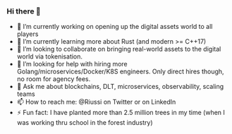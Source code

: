 ### Hi there 👋

- 🔭 I’m currently working on opening up the digital assets world to all players
- 🌱 I’m currently learning more about Rust (and modern >= C++17) 
- 👯 I’m looking to collaborate on bringing real-world assets to the digital world via tokenisation.
- 🤔 I’m looking for help with hiring more Golang/microservices/Docker/K8S engineers. Only direct hires though, no room for agency fees.
- 💬 Ask me about blockchains, DLT, microservices, observability, scaling teams
- 📫 How to reach me: @Riussi on Twitter or on LinkedIn
- ⚡ Fun fact: I have planted more than 2.5 million trees in my time (when I was working thru school in the forest industry)

<!--
**riussi/riussi** is a ✨ _special_ ✨ repository because its `README.md` (this file) appears on your GitHub profile.

Here are some ideas to get you started:

- 🔭 I’m currently working on ...
- 🌱 I’m currently learning ...
- 👯 I’m looking to collaborate on ...
- 🤔 I’m looking for help with ...
- 💬 Ask me about ...
- 📫 How to reach me: ...
- 😄 Pronouns: ...
- ⚡ Fun fact: ...
-->
